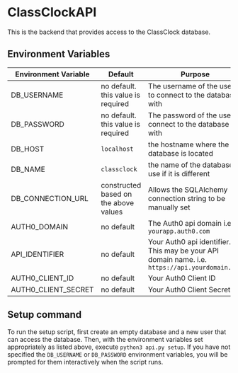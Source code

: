 # ClassClockAPI

This is the backend that provides access to the ClassClock database.

## Environment Variables

| Environment Variable  | Default | Purpose |
| ------------- | ------------- |  ------------- |
| DB_USERNAME  | no default. this value is required  |  The username of the user to connect to the database with  |
| DB_PASSWORD  | no default. this value is required  |  The password of the user to connect to the database with  |
| DB_HOST  | `localhost`  |  the hostname where the database is located  |
| DB_NAME  | `classclock`  |  the name of the database to use if it is different  |
| DB_CONNECTION_URL  |  constructed based on the above values  | Allows the SQLAlchemy connection string to be manually set  |
| AUTH0_DOMAIN   | no default   |  The Auth0 api domain i.e. `yourapp.auth0.com`  |
| API_IDENTIFIER   | no default   |  Your Auth0 api identifier. This may be your API domain name. i.e. `https://api.yourdomain.com` |
| AUTH0_CLIENT_ID   | no default   |  Your Auth0 Client ID  |
| AUTH0_CLIENT_SECRET   | no default   |  Your Auth0 Client Secret   |



## Setup command

To run the setup script, first create an empty database and a new user that can access the database. Then, with the environment variables set appropriately as listed above, execute `python3 api.py setup`. If you have not specified the `DB_USERNAME` or `DB_PASSWORD` environment variables, you will be prompted for them interactively when the script runs.